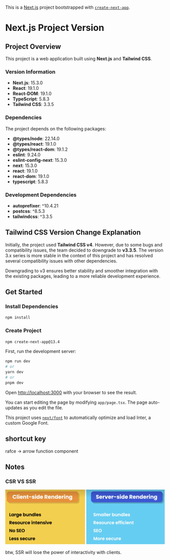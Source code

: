 This is a [Next.js](https://nextjs.org/) project bootstrapped with [`create-next-app`](https://github.com/vercel/next.js/tree/canary/packages/create-next-app).

# Next.js Project Version

## Project Overview
This project is a web application built using **Next.js** and **Tailwind CSS**.

### Version Information

- **Next.js**: 15.3.0
- **React**: 19.1.0
- **React-DOM**: 19.1.0
- **TypeScript**: 5.8.3
- **Tailwind CSS**: 3.3.5

### Dependencies
The project depends on the following packages:

- **@types/node**: 22.14.0
- **@types/react**: 19.1.0
- **@types/react-dom**: 19.1.2
- **eslint**: 9.24.0
- **eslint-config-next**: 15.3.0
- **next**: 15.3.0
- **react**: 19.1.0
- **react-dom**: 19.1.0
- **typescript**: 5.8.3

### Development Dependencies
- **autoprefixer**: ^10.4.21
- **postcss**: ^8.5.3
- **tailwindcss**: ^3.3.5

## Tailwind CSS Version Change Explanation

Initially, the project used **Tailwind CSS v4**. However, due to some bugs and compatibility issues, the team decided to downgrade to **v3.3.5**. The version 3.x series is more stable in the context of this project and has resolved several compatibility issues with other dependencies.

Downgrading to v3 ensures better stability and smoother integration with the existing packages, leading to a more reliable development experience.


## Get Started

### Install Dependencies

```bash
npm install
```


### Create Project
```bash
npm create-next-app@13.4
```

First, run the development server:

```bash
npm run dev
# or
yarn dev
# or
pnpm dev
```

Open [http://localhost:3000](http://localhost:3000) with your browser to see the result.

You can start editing the page by modifying `app/page.tsx`. The page auto-updates as you edit the file.

This project uses [`next/font`](https://nextjs.org/docs/basic-features/font-optimization) to automatically optimize and load Inter, a custom Google Font.

## shortcut key
rafce -> arrow function component 


## Notes
### CSR VS SSR
![alt text](public\notes\CSR_VS_SSR.png)

btw, SSR will lose the power of interactivity with clients.

